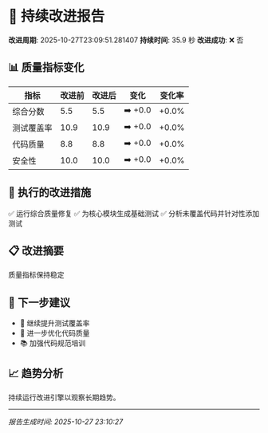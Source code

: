 # 🚀 持续改进报告

**改进周期**: 2025-10-27T23:09:51.281407
**持续时间**: 35.9 秒
**改进成功**: ❌ 否

## 📊 质量指标变化

| 指标 | 改进前 | 改进后 | 变化 | 变化率 |
|------|--------|--------|------|--------|
| 综合分数 | 5.5 | 5.5 | ➡️ +0.0 | +0.0% |
| 测试覆盖率 | 10.9 | 10.9 | ➡️ +0.0 | +0.0% |
| 代码质量 | 8.8 | 8.8 | ➡️ +0.0 | +0.0% |
| 安全性 | 10.0 | 10.0 | ➡️ +0.0 | +0.0% |


## 🎯 执行的改进措施

✅ 运行综合质量修复
✅ 为核心模块生成基础测试
✅ 分析未覆盖代码并针对性添加测试


## 📋 改进摘要

质量指标保持稳定

## 🎯 下一步建议

- 🎯 继续提升测试覆盖率
- 🔧 进一步优化代码质量
- 📚 加强代码规范培训

## 📈 趋势分析

持续运行改进引擎以观察长期趋势。

---
*报告生成时间: 2025-10-27 23:10:27*